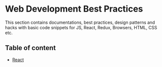 # Web Development Best Practices
This section contains documentations, best practices, design patterns and hacks with basic code snippets for JS, React, Redux, Browsers, HTML, CSS etc.

## Table of content
- [React](../react)